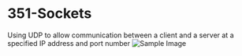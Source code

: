 # 351-Sockets
Using UDP to allow communication between a client and a server at a specified IP address and port number
![Sample Image](https://github.com/Bizarrespace/351-Sockets/app.png)
